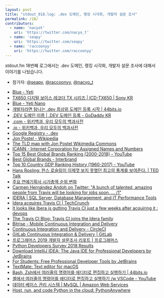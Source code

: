 ```yaml
---
layout: post
title: "stdout_018.log: .dev 도메인, 랭킹 시각화, 개발자 설문 조사"
permalink: /18/
contributors:
  - name: 'nacyot'
    uri: 'https://twitter.com/nacyo_t'
  - name: 'seapy'
    uri: 'https://twitter.com/seapy'
  - name: 'raccoonyy'
    uri: 'https://twitter.com/raccoonyy'
---
```


stdout.fm 18번째 로그에서는 .dev 도메인, 랭킹 시각화, 개발자 설문 조사에 대해서 이야기를 나눴습니다.

* 참가자: [@seapy][sea], [@raccoonyy][rac], [@nacyo_t][nac]

[sea]: https://twitter.com/seapy
[rac]: https://twitter.com/raccoonyy
[nac]: https://twitter.com/nacyo_t

* [Blue - Yeti](https://www.bluedesigns.com/products/yeti/)
* [TX650 디지털 보이스 레코더 TX 시리즈 \| ICD-TX650 \| Sony KR](https://www.sony.co.kr/electronics/voice-recorders/icd-tx650)
* [Blue - Yeti Nano](https://www.bluedesigns.com/products/yeti-nano/)
* [개발자라면 탐나는 .dev 최상위 도메인 등록 시작 \| 44bits.io](https://www.44bits.io/ko/post/dot-dev-doamin-for-developers)
* [.DEV 도메인 이름 \| .DEV 도메인 등록 - GoDaddy KR](https://kr.godaddy.com/tlds/dev-domain)
* [.com - 위키백과, 우리 모두의 백과사전](https://ko.wikipedia.org/wiki/.com)
* [.io - 위키백과, 우리 모두의 백과사전](https://ko.wikipedia.org/wiki/.io)
* [Google Registry - .dev](https://get.dev/)
* [Jon Postel - Wikipedia](https://en.wikipedia.org/wiki/Jon_Postel)
* [The TLD map with Jon Postel Wikimedia Commons](https://commons.wikimedia.org/wiki/File:Jon_Postel_%28full_frame%29.jpg)
* [ICANN - Internet Corporation for Assigned Names and Numbers](https://www.icann.org/)
* [Top 15 Best Global Brands Ranking (2000-2018) - YouTube](https://www.youtube.com/watch?v=BQovQUga0VE)
* [Best Global Brands - Interbrand](https://www.interbrand.com/best-brands/best-global-brands/methodology/)
* [Top 10 Country GDP Ranking History (1960-2017) - YouTube](https://www.youtube.com/watch?v=wykaDgXoajc)
* [Hans Rosling: 한스 로슬링이 이제껏 보지 못했던 최고의 통계를 보여준다. \| TED Talk](https://www.ted.com/talks/hans_rosling_shows_the_best_stats_you_ve_ever_seen?language=ko)
* [주요 연예기획사 시가총액 순위 변화](https://video.twimg.com/ext_tw_video/1099900512336576512/pu/vid/1280x720/WyQK0y_78CMfvEjl.mp4)
* [Carmen Hernández Andoh on Twitter: "A bunch of talented, amazing people from Travis will be looking for jobs soon. ... /1"](https://twitter.com/carmatrocity/status/1098538649908666368)
* [IDERA \| SQL Server, Database Management, and IT Performance Tools](https://www.idera.com/)
* [Idera acquires Travis CI \| TechCrunch](https://techcrunch.com/2019/01/23/idera-acquires-travis-ci/)
* [It looks like Ibera is gutting Travis CI just a few weeks after acquiring it : devops](https://www.reddit.com/r/devops/comments/at3oyq/it_looks_like_ibera_is_gutting_travis_ci_just_a/)
* [The Travis CI Blog: Travis CI joins the Idera family](https://blog.travis-ci.com/2019-01-23-travis-ci-joins-idera-inc)
* [Bitrise - Mobile Continuous Integration and Delivery](https://www.bitrise.io/)
* [Continuous Integration and Delivery - CircleCI](https://circleci.com/)
* [GitLab Continuous Integration & Delivery \| GitLab](https://about.gitlab.com/product/continuous-integration/)
* [프로그래머스 2019 개발자 설문조사 리포트 \| 프로그래머스](https://programmers.co.kr/pages/dev-survey-2019)
* [Python Developers Survey 2018 Results](https://www.jetbrains.com/research/python-developers-survey-2018/)
* [Download IntelliJ IDEA: The Java IDE for Professional Developers by JetBrains](https://www.jetbrains.com/idea/download/#section=mac)
* [For Students: Free Professional Developer Tools by JetBrains](https://www.jetbrains.com/student/)
* [TextMate: Text editor for macOS](https://macromates.com/)
* [Bash, Zsh에서 여러줄의 명령어를 에디터로 편집하고 실행하기 \| 44bits.io](https://www.44bits.io/ko/post/editing-multiline-command-on-shell)
* [셸에서 여러줄의 명령어를 에디터로 편집하고 실행하기 /w VSCode - YouTube](https://www.youtube.com/watch?v=T5ZR5wOu82M)
* [데이터 베이스 관리 시스템 \| MySQL \| Amazon Web Services](https://aws.amazon.com/ko/rds/aurora/?nc1=h_ls)
* [Host, run, and code Python in the cloud: PythonAnywhere](https://www.pythonanywhere.com/)
